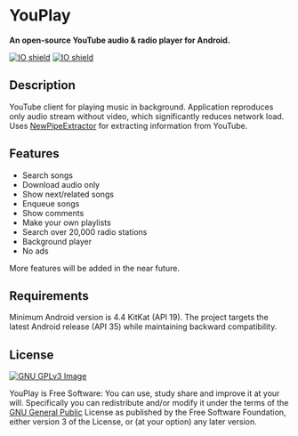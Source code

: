 # YouPlay
**An open-source YouTube audio & radio player for Android.**

[![IO shield](https://img.shields.io/github/v/release/Stipess1/YouPlay)](https://github.com/Stipess1/YouPlay/releases) [![IO shield](https://img.shields.io/github/license/Stipess1/YouPlay)](https://www.gnu.org/licenses/gpl.html)

## Description
YouTube client for playing music in background. Application reproduces only audio stream without video, which significantly reduces network load. Uses [NewPipeExtractor](https://github.com/TeamNewPipe/NewPipeExtractor) for extracting information from YouTube.

## Features
* Search songs
* Download audio only
* Show next/related songs
* Enqueue songs
* Show comments
* Make your own playlists
* Search over 20,000 radio stations
* Background player
* No ads

More features will be added in the near future.

## Requirements
Minimum Android version is 4.4 KitKat (API 19). The project targets the latest Android release (API 35) while maintaining backward compatibility.

## License
[![GNU GPLv3 Image](https://www.gnu.org/graphics/gplv3-127x51.png)](http://www.gnu.org/licenses/gpl-3.0.en.html)

YouPlay is Free Software: You can use, study share and improve it at your will. Specifically you can redistribute and/or modify it under the terms of the [GNU General Public](https://www.gnu.org/licenses/gpl.html) License as published by the Free Software Foundation, either version 3 of the License, or (at your option) any later version.